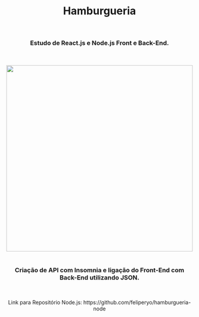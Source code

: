 <h1 align="center">
  Hamburgueria</h1>
<br>
<h3 align="center">Estudo de React.js e Node.js Front e Back-End.</h3>
<br>
<br>

<div align="center">
  <img width="500px" src="https://github.com/feliperyo/hamburgueria-react/blob/master/src/assets/mockup.png?raw=true"/>
</div>
<br>
<h3 align="center">Criação de API com Insomnia e ligação do Front-End com Back-End utilizando JSON.</h3>
<br>
<p align="center">Link para Repositório Node.js: https://github.com/feliperyo/hamburgueria-node</p>
